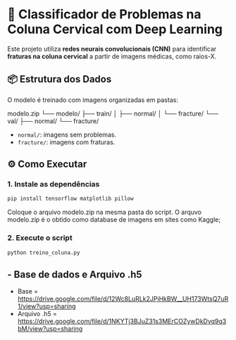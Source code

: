 # 🧠 Classificador de Problemas na Coluna Cervical com Deep Learning

Este projeto utiliza **redes neurais convolucionais (CNN)** para identificar **fraturas na coluna cervical** a partir de imagens médicas, como raios-X.

## 📦 Estrutura dos Dados

O modelo é treinado com imagens organizadas em pastas:

modelo.zip
└── modelo/
├── train/
│ ├── normal/
│ └── fracture/
└── val/
├── normal/
└── fracture/

- `normal/`: imagens sem problemas.
- `fracture/`: imagens com fraturas.


## ⚙️ Como Executar

### 1. Instale as dependências
``` bash
pip install tensorflow matplotlib pillow
```
Coloque o arquivo modelo.zip na mesma pasta do script. O arquvo modelo.zip é o obtido como database de imagens em sites como Kaggle;

### 2. Execute o script
``` bash
python treino_coluna.py
```

## - Base de dados e Arquivo .h5

- Base = https://drive.google.com/file/d/12Wc8LuRLk2JPjHkBW__UH173WtsQ7uR1/view?usp=sharing
- Arquivo .h5 = https://drive.google.com/file/d/1NKYTj3BJuZ31s3MErCOZywDkDvq9q3bM/view?usp=sharing
